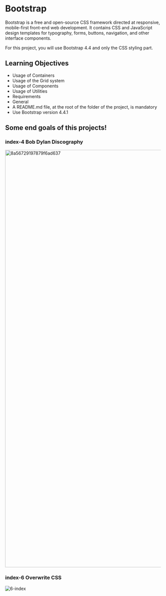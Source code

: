 # Bootstrap 

Bootstrap is a free and open-source CSS framework directed at responsive, mobile-first front-end web development. It contains CSS and JavaScript design templates for typography, forms, buttons, navigation, and other interface components.

For this project, you will use Bootstrap 4.4 and only the CSS styling part.

## Learning Objectives

- Usage of Containers
- Usage of the Grid system
- Usage of Components
- Usage of Utilities
- Requirements
- General
- A README.md file, at the root of the folder of the project, is mandatory
- Use Bootstrap version 4.4.1

## Some end goals of this projects!

### index-4 Bob Dylan Discography

<img width="1347" alt="8a56729197879f6ad637" src="https://user-images.githubusercontent.com/85373056/186208160-b9a6f3fe-97a8-4e5c-a48f-ec2a0699eca3.png">

### index-6 Overwrite CSS
![6-index](https://user-images.githubusercontent.com/85373056/186207655-4c24d9d3-7aa1-4d86-82ab-5debcdbc1303.gif)
